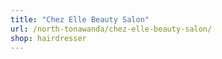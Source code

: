 ```yaml
---
title: "Chez Elle Beauty Salon"
url: /north-tonawanda/chez-elle-beauty-salon/
shop: hairdresser
---
```

